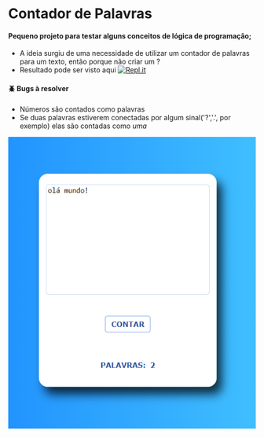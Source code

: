 # Contador de Palavras

 #### Pequeno projeto para testar alguns conceitos de lógica de programação;
 
- A ideia surgiu de uma necessidade de utilizar um contador de palavras para um texto, então porque não criar um ?
- Resultado pode ser visto aqui <a href='https://contador.araujocoding.repl.co/'><img alt="Repl.it" src="https://img.shields.io/badge/Repl.it-%230D101E.svg?&style=for-the-badge&logo=Repl.it&logoColor=white"/></a>

#### :beetle: Bugs à resolver
 - Números são contados como palavras
 - Se duas palavras estiverem conectadas por algum sinal('?','.', por exemplo) elas são contadas como *uma*


![Contador de palavras](https://github.com/Pereira-Araujo/Projetos/blob/main/Projetos_Vanilla/Contador_Palavras/projeto/assets/contador_imagem.png?raw=true)
